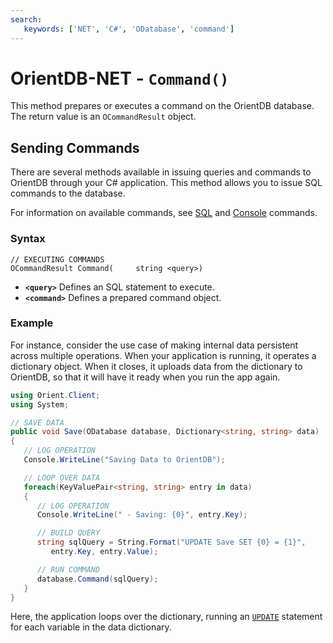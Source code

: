```yaml
---
search:
   keywords: ['NET', 'C#', 'ODatabase', 'command']
---
```


# OrientDB-NET - `Command()`

This method prepares or executes a command on the OrientDB database.  The return value is an `OCommandResult` object.

## Sending Commands

There are several methods available in issuing queries and commands to OrientDB through your C# application.  This method allows you to issue SQL commands to the database.

For information on available commands, see [SQL](../SQL.md) and [Console](../Console-Commands.md) commands.


### Syntax

```
// EXECUTING COMMANDS
OCommandResult Command(     string <query>)
```

- **`<query>`** Defines an SQL statement to execute.
- **`<command>`** Defines a prepared command object.

### Example

For instance, consider the use case of making internal data persistent across multiple operations.  When your application is running, it operates a dictionary object.  When it closes, it uploads data from the dictionary to OrientDB, so that it will have it ready when you run the app again.

```csharp
using Orient.Client;
using System;

// SAVE DATA
public void Save(ODatabase database, Dictionary<string, string> data)
{
   // LOG OPERATION
   Console.WriteLine("Saving Data to OrientDB");

   // LOOP OVER DATA
   foreach(KeyValuePair<string, string> entry in data)
   {
      // LOG OPERATION
      Console.WriteLine(" - Saving: {0}", entry.Key);

      // BUILD QUERY
      string sqlQuery = String.Format("UPDATE Save SET {0} = {1}",
         entry.Key, entry.Value);

      // RUN COMMAND
      database.Command(sqlQuery);
   }
}
```

Here, the application loops over the dictionary, running an [`UPDATE`](../SQL-Update.md) statement for each variable in the data dictionary.
